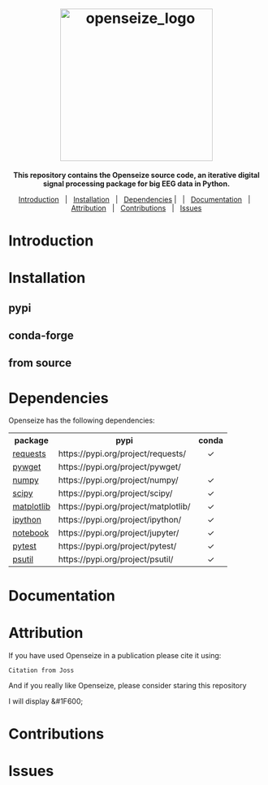 <h1 align="center">
  <a href="https://github.com/mscaudill/opensieze">
    <img src="https://github.com/mscaudill/openseize/blob/master/core/imgs/logo2.png" alt="openseize_logo" height="300">
  </a>
</h1>

<p align="center">
  <b>This repository contains the <strong> Openseize </strong> source code, an iterative digital signal processing package for big EEG data in Python. </b>
</p>

<p align="center">
<a href="#introduction">Introduction</a> &nbsp; | &nbsp;
<a href="#installation">Installation</a> &nbsp; | &nbsp;
<a href="#dependencies">Dependencies</a> | &nbsp; | &nbsp;
<a href="#documentation">Documentation</a> &nbsp; | &nbsp;
<a href="#attribution">Attribution</a> &nbsp; | &nbsp;
<a href="#contributions">Contributions</a> &nbsp; | &nbsp;
<a href="#issues">Issues</a>
</p>

# Introduction

# Installation

## pypi
## conda-forge
## from source

# Dependencies
Openseize has the following dependencies:

<table>
  
  <tr>
    <th>package</th>
    <th>pypi</th>
    <th>conda</th>
  </tr>
  
  <tr>
    <td><a href="https://requests.readthedocs.io/en/latest/">requests</a></td>
    <td>https://pypi.org/project/requests/</td>
    <td align='center'><span>&#10003;</span></td>
  </tr>
  
  <tr>
    <td><a href="https://github.com/rjperez94/pywget">pywget</a></td>
    <td>https://pypi.org/project/pywget/</td>
    <td></td>
  </tr>
  
  <tr>
    <td><a href="https://numpy.org/doc/stable/index.html#">numpy</a></td>
    <td>https://pypi.org/project/numpy/</td>
    <td align='center'><span>&#10003;</span></td>
  </tr>
  
  <tr>
    <td><a href="https://https://scipy.org/">scipy</a></td>
    <td>https://pypi.org/project/scipy/</td>
    <td align='center'><span>&#10003;</span></td>
  </tr>

  <tr>
    <td><a href="https://matplotlib.org/">matplotlib</a></td>
    <td>https://pypi.org/project/matplotlib/</td>
    <td align='center'><span>&#10003;</span></td>
  </tr>
  
  <tr>
    <td><a href="https://ipython.org/">ipython</a></td>
    <td>https://pypi.org/project/ipython/</td>
    <td align='center'><span>&#10003;</span></td>
  </tr>
  
  <tr>
    <td><a href=https://jupyter.org/>notebook</a></td>
    <td>https://pypi.org/project/jupyter/</td>
    <td align='center'><span>&#10003;</span></td>
  </tr>
  
  <tr>
    <td><a href=https://docs.pytest.org/>pytest</a></td>
    <td>https://pypi.org/project/pytest/</td>
    <td align='center'><span>&#10003;</span></td>
  </tr>
  
  <tr>
    <td><a href=https://psutil.readthedocs.io/en/latest/>psutil</a></td>
    <td>https://pypi.org/project/psutil/</td>
    <td align='center'><span>&#10003;</span></td>
  </tr>
  
</table>


# Documentation

# Attribution

If you have used Openseize in a publication please cite it using:</br>
```
Citation from Joss
```
And if you really like Openseize, please consider staring this repository <p>I will display &#1F600;</p>

# Contributions

# Issues
